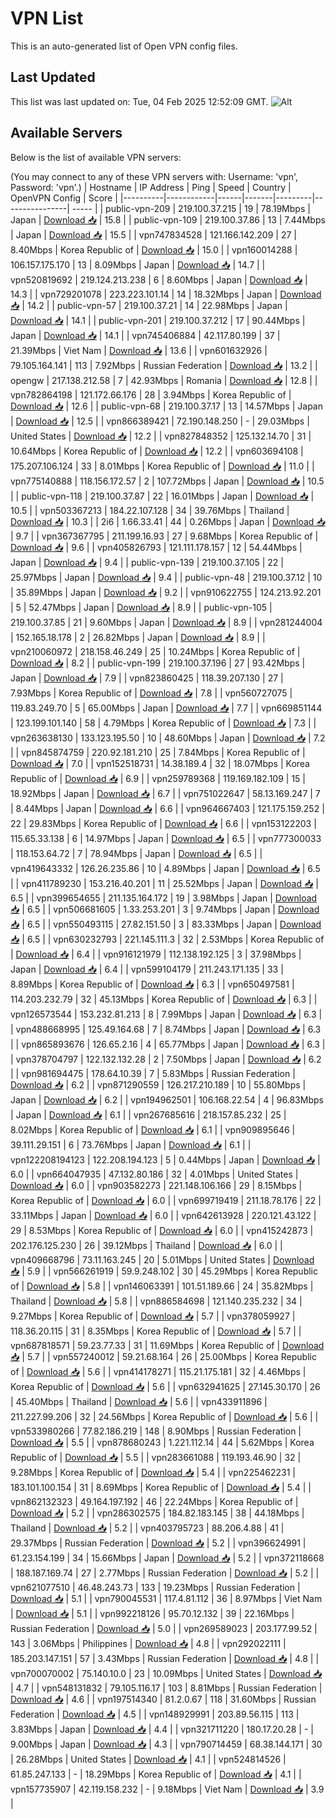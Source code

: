 # VPN List

This is an auto-generated list of Open VPN config files.

## Last Updated

This list was last updated on: Tue, 04 Feb 2025 12:52:09 GMT.
![Alt](https://repobeats.axiom.co/api/embed/186b98318ef1479477931607c1ad7d823f12451f.svg "Repobeats analytics image")

## Available Servers

Below is the list of available VPN servers:

(You may connect to any of these VPN servers with: Username: 'vpn', Password: 'vpn'.)
| Hostname | IP Address | Ping | Speed | Country | OpenVPN Config | Score |
|----------|------------|------|-------|---------|----------------| ----- |
| public-vpn-209 | 219.100.37.215 | 19 | 78.19Mbps | Japan | [Download 📥](./configs/server_0_JP.ovpn) | 15.8 |
| public-vpn-109 | 219.100.37.86 | 13 | 7.44Mbps | Japan | [Download 📥](./configs/server_1_JP.ovpn) | 15.5 |
| vpn747834528 | 121.166.142.209 | 27 | 8.40Mbps | Korea Republic of | [Download 📥](./configs/server_2_KR.ovpn) | 15.0 |
| vpn160014288 | 106.157.175.170 | 13 | 8.09Mbps | Japan | [Download 📥](./configs/server_3_JP.ovpn) | 14.7 |
| vpn520819692 | 219.124.213.238 | 6 | 8.60Mbps | Japan | [Download 📥](./configs/server_4_JP.ovpn) | 14.3 |
| vpn729201078 | 223.223.101.14 | 14 | 18.32Mbps | Japan | [Download 📥](./configs/server_5_JP.ovpn) | 14.2 |
| public-vpn-57 | 219.100.37.21 | 14 | 22.98Mbps | Japan | [Download 📥](./configs/server_6_JP.ovpn) | 14.1 |
| public-vpn-201 | 219.100.37.212 | 17 | 90.44Mbps | Japan | [Download 📥](./configs/server_7_JP.ovpn) | 14.1 |
| vpn745406884 | 42.117.80.199 | 37 | 21.39Mbps | Viet Nam | [Download 📥](./configs/server_8_VN.ovpn) | 13.6 |
| vpn601632926 | 79.105.164.141 | 113 | 7.92Mbps | Russian Federation | [Download 📥](./configs/server_9_RU.ovpn) | 13.2 |
| opengw | 217.138.212.58 | 7 | 42.93Mbps | Romania | [Download 📥](./configs/server_10_RO.ovpn) | 12.8 |
| vpn782864198 | 121.172.66.176 | 28 | 3.94Mbps | Korea Republic of | [Download 📥](./configs/server_11_KR.ovpn) | 12.6 |
| public-vpn-68 | 219.100.37.17 | 13 | 14.57Mbps | Japan | [Download 📥](./configs/server_12_JP.ovpn) | 12.5 |
| vpn866389421 | 72.190.148.250 | - | 29.03Mbps | United States | [Download 📥](./configs/server_13_US.ovpn) | 12.2 |
| vpn827848352 | 125.132.14.70 | 31 | 10.64Mbps | Korea Republic of | [Download 📥](./configs/server_14_KR.ovpn) | 12.2 |
| vpn603694108 | 175.207.106.124 | 33 | 8.01Mbps | Korea Republic of | [Download 📥](./configs/server_15_KR.ovpn) | 11.0 |
| vpn775140888 | 118.156.172.57 | 2 | 107.72Mbps | Japan | [Download 📥](./configs/server_16_JP.ovpn) | 10.5 |
| public-vpn-118 | 219.100.37.87 | 22 | 16.01Mbps | Japan | [Download 📥](./configs/server_17_JP.ovpn) | 10.5 |
| vpn503367213 | 184.22.107.128 | 34 | 39.76Mbps | Thailand | [Download 📥](./configs/server_18_TH.ovpn) | 10.3 |
| 2i6 | 1.66.33.41 | 44 | 0.26Mbps | Japan | [Download 📥](./configs/server_19_JP.ovpn) | 9.7 |
| vpn367367795 | 211.199.16.93 | 27 | 9.68Mbps | Korea Republic of | [Download 📥](./configs/server_20_KR.ovpn) | 9.6 |
| vpn405826793 | 121.111.178.157 | 12 | 54.44Mbps | Japan | [Download 📥](./configs/server_21_JP.ovpn) | 9.4 |
| public-vpn-139 | 219.100.37.105 | 22 | 25.97Mbps | Japan | [Download 📥](./configs/server_22_JP.ovpn) | 9.4 |
| public-vpn-48 | 219.100.37.12 | 10 | 35.89Mbps | Japan | [Download 📥](./configs/server_23_JP.ovpn) | 9.2 |
| vpn910622755 | 124.213.92.201 | 5 | 52.47Mbps | Japan | [Download 📥](./configs/server_24_JP.ovpn) | 8.9 |
| public-vpn-105 | 219.100.37.85 | 21 | 9.60Mbps | Japan | [Download 📥](./configs/server_25_JP.ovpn) | 8.9 |
| vpn281244004 | 152.165.18.178 | 2 | 26.82Mbps | Japan | [Download 📥](./configs/server_26_JP.ovpn) | 8.9 |
| vpn210060972 | 218.158.46.249 | 25 | 10.24Mbps | Korea Republic of | [Download 📥](./configs/server_27_KR.ovpn) | 8.2 |
| public-vpn-199 | 219.100.37.196 | 27 | 93.42Mbps | Japan | [Download 📥](./configs/server_28_JP.ovpn) | 7.9 |
| vpn823860425 | 118.39.207.130 | 27 | 7.93Mbps | Korea Republic of | [Download 📥](./configs/server_29_KR.ovpn) | 7.8 |
| vpn560727075 | 119.83.249.70 | 5 | 65.00Mbps | Japan | [Download 📥](./configs/server_30_JP.ovpn) | 7.7 |
| vpn669851144 | 123.199.101.140 | 58 | 4.79Mbps | Korea Republic of | [Download 📥](./configs/server_31_KR.ovpn) | 7.3 |
| vpn263638130 | 133.123.195.50 | 10 | 48.60Mbps | Japan | [Download 📥](./configs/server_32_JP.ovpn) | 7.2 |
| vpn845874759 | 220.92.181.210 | 25 | 7.84Mbps | Korea Republic of | [Download 📥](./configs/server_33_KR.ovpn) | 7.0 |
| vpn152518731 | 14.38.189.4 | 32 | 18.07Mbps | Korea Republic of | [Download 📥](./configs/server_34_KR.ovpn) | 6.9 |
| vpn259789368 | 119.169.182.109 | 15 | 18.92Mbps | Japan | [Download 📥](./configs/server_35_JP.ovpn) | 6.7 |
| vpn751022647 | 58.13.169.247 | 7 | 8.44Mbps | Japan | [Download 📥](./configs/server_36_JP.ovpn) | 6.6 |
| vpn964667403 | 121.175.159.252 | 22 | 29.83Mbps | Korea Republic of | [Download 📥](./configs/server_37_KR.ovpn) | 6.6 |
| vpn153122203 | 115.65.33.138 | 6 | 14.97Mbps | Japan | [Download 📥](./configs/server_38_JP.ovpn) | 6.5 |
| vpn777300033 | 118.153.64.72 | 7 | 78.94Mbps | Japan | [Download 📥](./configs/server_39_JP.ovpn) | 6.5 |
| vpn419643332 | 126.26.235.86 | 10 | 4.89Mbps | Japan | [Download 📥](./configs/server_40_JP.ovpn) | 6.5 |
| vpn411789230 | 153.216.40.201 | 11 | 25.52Mbps | Japan | [Download 📥](./configs/server_41_JP.ovpn) | 6.5 |
| vpn399654655 | 211.135.164.172 | 19 | 3.98Mbps | Japan | [Download 📥](./configs/server_42_JP.ovpn) | 6.5 |
| vpn506681605 | 1.33.253.201 | 3 | 9.74Mbps | Japan | [Download 📥](./configs/server_43_JP.ovpn) | 6.5 |
| vpn550493115 | 27.82.151.50 | 3 | 83.33Mbps | Japan | [Download 📥](./configs/server_44_JP.ovpn) | 6.5 |
| vpn630232793 | 221.145.111.3 | 32 | 2.53Mbps | Korea Republic of | [Download 📥](./configs/server_45_KR.ovpn) | 6.4 |
| vpn916121979 | 112.138.192.125 | 3 | 37.98Mbps | Japan | [Download 📥](./configs/server_46_JP.ovpn) | 6.4 |
| vpn599104179 | 211.243.171.135 | 33 | 8.89Mbps | Korea Republic of | [Download 📥](./configs/server_47_KR.ovpn) | 6.3 |
| vpn650497581 | 114.203.232.79 | 32 | 45.13Mbps | Korea Republic of | [Download 📥](./configs/server_48_KR.ovpn) | 6.3 |
| vpn126573544 | 153.232.81.213 | 8 | 7.99Mbps | Japan | [Download 📥](./configs/server_49_JP.ovpn) | 6.3 |
| vpn488668995 | 125.49.164.68 | 7 | 8.74Mbps | Japan | [Download 📥](./configs/server_50_JP.ovpn) | 6.3 |
| vpn865893676 | 126.65.2.16 | 4 | 65.77Mbps | Japan | [Download 📥](./configs/server_51_JP.ovpn) | 6.3 |
| vpn378704797 | 122.132.132.28 | 2 | 7.50Mbps | Japan | [Download 📥](./configs/server_52_JP.ovpn) | 6.2 |
| vpn981694475 | 178.64.10.39 | 7 | 5.83Mbps | Russian Federation | [Download 📥](./configs/server_53_RU.ovpn) | 6.2 |
| vpn871290559 | 126.217.210.189 | 10 | 55.80Mbps | Japan | [Download 📥](./configs/server_54_JP.ovpn) | 6.2 |
| vpn194962501 | 106.168.22.54 | 4 | 96.83Mbps | Japan | [Download 📥](./configs/server_55_JP.ovpn) | 6.1 |
| vpn267685616 | 218.157.85.232 | 25 | 8.02Mbps | Korea Republic of | [Download 📥](./configs/server_56_KR.ovpn) | 6.1 |
| vpn909895646 | 39.111.29.151 | 6 | 73.76Mbps | Japan | [Download 📥](./configs/server_57_JP.ovpn) | 6.1 |
| vpn122208194123 | 122.208.194.123 | 5 | 0.44Mbps | Japan | [Download 📥](./configs/server_58_JP.ovpn) | 6.0 |
| vpn664047935 | 47.132.80.186 | 32 | 4.01Mbps | United States | [Download 📥](./configs/server_59_US.ovpn) | 6.0 |
| vpn903582273 | 221.148.106.166 | 29 | 8.15Mbps | Korea Republic of | [Download 📥](./configs/server_60_KR.ovpn) | 6.0 |
| vpn699719419 | 211.18.78.176 | 22 | 33.11Mbps | Japan | [Download 📥](./configs/server_61_JP.ovpn) | 6.0 |
| vpn642613928 | 220.121.43.122 | 29 | 8.53Mbps | Korea Republic of | [Download 📥](./configs/server_62_KR.ovpn) | 6.0 |
| vpn415242873 | 202.176.125.230 | 26 | 39.12Mbps | Thailand | [Download 📥](./configs/server_63_TH.ovpn) | 6.0 |
| vpn409668796 | 73.11.163.245 | 20 | 5.01Mbps | United States | [Download 📥](./configs/server_64_US.ovpn) | 5.9 |
| vpn566261919 | 59.9.248.102 | 30 | 45.29Mbps | Korea Republic of | [Download 📥](./configs/server_65_KR.ovpn) | 5.8 |
| vpn146063391 | 101.51.189.66 | 24 | 35.82Mbps | Thailand | [Download 📥](./configs/server_66_TH.ovpn) | 5.8 |
| vpn886584698 | 121.140.235.232 | 34 | 9.27Mbps | Korea Republic of | [Download 📥](./configs/server_67_KR.ovpn) | 5.7 |
| vpn378059927 | 118.36.20.115 | 31 | 8.35Mbps | Korea Republic of | [Download 📥](./configs/server_68_KR.ovpn) | 5.7 |
| vpn687818571 | 59.23.77.33 | 31 | 11.69Mbps | Korea Republic of | [Download 📥](./configs/server_69_KR.ovpn) | 5.7 |
| vpn557240012 | 59.21.68.164 | 26 | 25.00Mbps | Korea Republic of | [Download 📥](./configs/server_70_KR.ovpn) | 5.6 |
| vpn414178271 | 115.21.175.181 | 32 | 4.46Mbps | Korea Republic of | [Download 📥](./configs/server_71_KR.ovpn) | 5.6 |
| vpn632941625 | 27.145.30.170 | 26 | 45.40Mbps | Thailand | [Download 📥](./configs/server_72_TH.ovpn) | 5.6 |
| vpn433911896 | 211.227.99.206 | 32 | 24.56Mbps | Korea Republic of | [Download 📥](./configs/server_73_KR.ovpn) | 5.6 |
| vpn533980266 | 77.82.186.219 | 148 | 8.90Mbps | Russian Federation | [Download 📥](./configs/server_74_RU.ovpn) | 5.5 |
| vpn878680243 | 1.221.112.14 | 44 | 5.62Mbps | Korea Republic of | [Download 📥](./configs/server_75_KR.ovpn) | 5.5 |
| vpn283661088 | 119.193.46.90 | 32 | 9.28Mbps | Korea Republic of | [Download 📥](./configs/server_76_KR.ovpn) | 5.4 |
| vpn225462231 | 183.101.100.154 | 31 | 8.69Mbps | Korea Republic of | [Download 📥](./configs/server_77_KR.ovpn) | 5.4 |
| vpn862132323 | 49.164.197.192 | 46 | 22.24Mbps | Korea Republic of | [Download 📥](./configs/server_78_KR.ovpn) | 5.2 |
| vpn286302575 | 184.82.183.145 | 38 | 44.18Mbps | Thailand | [Download 📥](./configs/server_79_TH.ovpn) | 5.2 |
| vpn403795723 | 88.206.4.88 | 41 | 29.37Mbps | Russian Federation | [Download 📥](./configs/server_80_RU.ovpn) | 5.2 |
| vpn396624991 | 61.23.154.199 | 34 | 15.66Mbps | Japan | [Download 📥](./configs/server_81_JP.ovpn) | 5.2 |
| vpn372118668 | 188.187.169.74 | 27 | 2.77Mbps | Russian Federation | [Download 📥](./configs/server_82_RU.ovpn) | 5.2 |
| vpn621077510 | 46.48.243.73 | 133 | 19.23Mbps | Russian Federation | [Download 📥](./configs/server_83_RU.ovpn) | 5.1 |
| vpn790045531 | 117.4.81.112 | 36 | 8.97Mbps | Viet Nam | [Download 📥](./configs/server_84_VN.ovpn) | 5.1 |
| vpn992218126 | 95.70.12.132 | 39 | 22.16Mbps | Russian Federation | [Download 📥](./configs/server_85_RU.ovpn) | 5.0 |
| vpn269589023 | 203.177.99.52 | 143 | 3.06Mbps | Philippines | [Download 📥](./configs/server_86_PH.ovpn) | 4.8 |
| vpn292022111 | 185.203.147.151 | 57 | 3.43Mbps | Russian Federation | [Download 📥](./configs/server_87_RU.ovpn) | 4.8 |
| vpn700070002 | 75.140.10.0 | 23 | 10.09Mbps | United States | [Download 📥](./configs/server_88_US.ovpn) | 4.7 |
| vpn548131832 | 79.105.116.17 | 103 | 8.81Mbps | Russian Federation | [Download 📥](./configs/server_89_RU.ovpn) | 4.6 |
| vpn197514340 | 81.2.0.67 | 118 | 31.60Mbps | Russian Federation | [Download 📥](./configs/server_90_RU.ovpn) | 4.5 |
| vpn148929991 | 203.89.56.115 | 113 | 3.83Mbps | Japan | [Download 📥](./configs/server_91_JP.ovpn) | 4.4 |
| vpn321711220 | 180.17.20.28 | - | 9.00Mbps | Japan | [Download 📥](./configs/server_92_JP.ovpn) | 4.3 |
| vpn790714459 | 68.38.144.171 | 30 | 26.28Mbps | United States | [Download 📥](./configs/server_93_US.ovpn) | 4.1 |
| vpn524814526 | 61.85.247.133 | - | 18.29Mbps | Korea Republic of | [Download 📥](./configs/server_94_KR.ovpn) | 4.1 |
| vpn157735907 | 42.119.158.232 | - | 9.18Mbps | Viet Nam | [Download 📥](./configs/server_95_VN.ovpn) | 3.9 |
